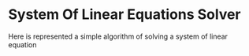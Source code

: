 # System Of Linear Equations Solver
Here is represented a simple algorithm of solving a system of linear equation
